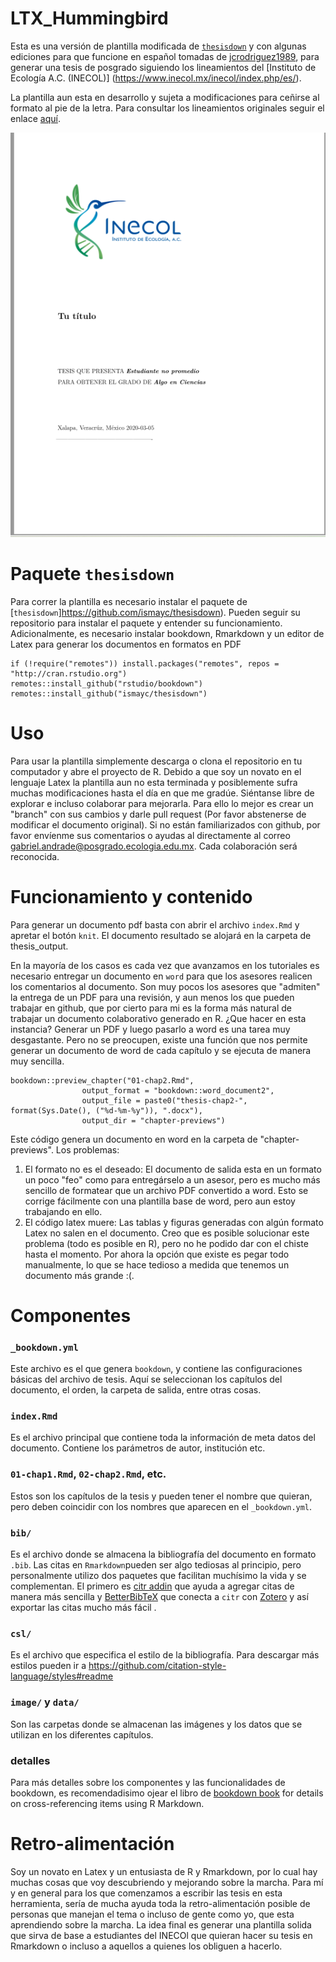 # LTX_Hummingbird

Esta es una versión de plantilla modificada de [`thesisdown`](https://github.com/ismayc/thesisdown) y con algunas ediciones para que funcione en español tomadas de [jcrodriguez1989](https://github.com/jcrodriguez1989/tesis_doctoral), para generar una tesis de posgrado siguiendo los lineamientos del [Instituto de Ecología A.C. (INECOL)] (https://www.inecol.mx/inecol/index.php/es/).

La plantilla aun esta en desarrollo y sujeta a modificaciones para ceñirse al formato al pie de la letra. Para consultar los lineamientos originales seguir el enlace [aquí](https://www.inecol.mx/posgrado/index.php/posgrado/tramites).

![](preview.png)

# Paquete `thesisdown`
Para correr la plantilla es necesario instalar el paquete de [`thesisdown`]https://github.com/ismayc/thesisdown). Pueden seguir su repositorio para instalar el paquete y entender su funcionamiento. Adicionalmente, es necesario instalar bookdown, Rmarkdown y un editor de Latex para generar los documentos en formatos en PDF

```{r}
if (!require("remotes")) install.packages("remotes", repos = "http://cran.rstudio.org")
remotes::install_github("rstudio/bookdown")
remotes::install_github("ismayc/thesisdown")
```
# Uso
Para usar la plantilla simplemente descarga o clona el repositorio en tu computador y abre el proyecto de R. Debido a que soy un novato en el lenguaje Latex la plantilla aun no esta terminada y posiblemente sufra muchas modificaciones hasta el día en que me gradúe. Siéntanse libre de explorar e incluso colaborar para mejorarla. Para ello lo mejor es crear un "branch" con sus cambios y darle pull request (Por favor abstenerse de modificar el documento original). Si no están familiarizados con github, por favor envíenme sus comentarios o ayudas al directamente al correo gabriel.andrade@posgrado.ecologia.edu.mx. Cada colaboración será reconocida.

# Funcionamiento y contenido
Para generar un documento pdf basta con abrir el archivo `index.Rmd` y apretar el botón `knit`. El documento resultado se alojará en la carpeta de thesis_output.

En la mayoría de los casos es cada vez que avanzamos en los tutoriales es necesario entregar un documento en `word` para que los asesores realicen los comentarios al documento. Son muy pocos los asesores que "admiten" la entrega de un PDF para una revisión, y aun menos los que pueden trabajar en github, que por cierto para mi es la forma más natural de trabajar un documento colaborativo generado en R. ¿Que hacer en esta instancia? Generar un PDF y luego pasarlo a word es una tarea muy desgastante. Pero no se preocupen, existe una función que nos permite generar un documento de word de cada capítulo y se ejecuta de manera muy sencilla. 

```{r}
bookdown::preview_chapter("01-chap2.Rmd",
                output_format = "bookdown::word_document2",
                output_file = paste0("thesis-chap2-", format(Sys.Date(), ("%d-%m-%y")), ".docx"),
                output_dir = "chapter-previews")
```
Este código genera un documento en word en la carpeta de "chapter-previews". Los problemas: 
 1) El formato no es el deseado: El documento de salida esta en un formato un poco "feo" como para entregárselo a un asesor, pero es mucho más sencillo de formatear que un archivo PDF convertido a word. Esto se corrige fácilmente con una plantilla base de word, pero aun estoy trabajando en ello.
 2) El código latex muere: Las tablas y figuras generadas con algún formato Latex no salen en el documento. Creo que es posible solucionar este problema (todo es posible en R), pero no he podido dar con el chiste hasta el momento. Por ahora la opción que existe es pegar todo manualmente, lo que se hace tedioso a medida que tenemos un documento más grande :(. 
 
 # Componentes
 
 
### `_bookdown.yml`
Este archivo es el que genera `bookdown`, y contiene las configuraciones básicas del archivo de tesis. Aquí se seleccionan los capítulos del documento, el orden, la carpeta de salida, entre otras cosas.

### `index.Rmd`
Es el archivo principal que contiene toda la información de meta datos del documento. Contiene los parámetros de autor, institución etc.

### `01-chap1.Rmd`, `02-chap2.Rmd`, etc.
Estos son los capítulos de la tesis y pueden tener el nombre que quieran, pero deben coincidir con los nombres que aparecen en el `_bookdown.yml`.

### `bib/`
Es el archivo donde se almacena la bibliografía del documento en formato `.bib`. Las citas en `Rmarkdown`pueden ser algo tediosas al principio, pero personalmente utilizo dos paquetes que facilitan muchísimo la vida y se complementan. El primero es [citr addin](https://github.com/crsh/citr) que ayuda a agregar citas de manera más sencilla y [BetterBibTeX](https://retorque.re/zotero-better-bibtex/) que conecta a `citr` con [Zotero](https://www.zotero.org/) y así exportar las citas mucho más fácil . 

### `csl/`
Es el archivo que especifica el estilo de la bibliografía. Para descargar más estilos pueden ir a https://github.com/citation-style-language/styles#readme

### `image/` y `data/`
Son las carpetas donde se almacenan las imágenes y los datos que se utilizan en los diferentes capítulos.

### detalles
 Para más detalles sobre los componentes y las funcionalidades de bookdown, es recomendadisimo ojear el libro de [bookdown book](https://bookdown.org/yihui/bookdown/) for details on cross-referencing items using R Markdown.
 
 # Retro-alimentación
Soy un novato en Latex y un entusiasta de R y Rmarkdown, por lo cual hay muchas cosas que voy descubriendo y mejorando sobre la marcha. Para mí y en general para los que comenzamos a escribir las tesis en esta herramienta, sería de mucha ayuda toda la retro-alimentación posible de personas que manejan el tema o incluso de gente como yo, que esta aprendiendo sobre la marcha. La idea final es generar una plantilla solida que sirva de base a estudiantes del INECOl que quieran hacer su tesis en Rmarkdown o incluso a aquellos a quienes los obliguen a hacerlo.
